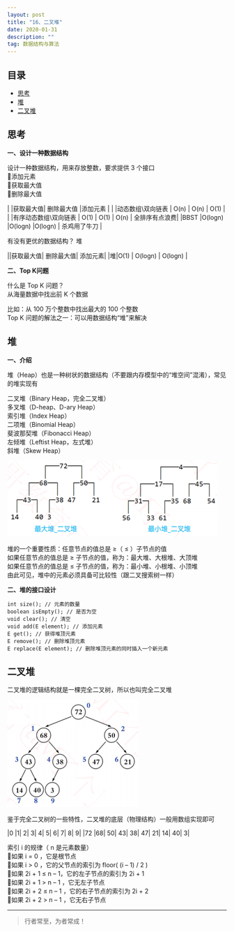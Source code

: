 ```yaml
---
layout: post
title: "16、二叉堆"
date: 2020-01-31
description: ""
tag: 数据结构与算法
---
```







## 目录

* [思考](#content1)
* [堆](#content2)
* [二叉堆](#content3)












<!-- ************************************************ -->
## <a id="content1"></a>思考

**一、设计一种数据结构**

设计一种数据结构，用来存放整数，要求提供 3 个接口    
添加元素   
获取最大值   
删除最大值   

|                  |获取最大值| 删除最大值 |添加元素  |            |
|动态数组\双向链表    | O(n)   | O(n)     | O(1)    |            |
|有序动态数组\双向链表 | O(1)   | O(1)     | O(n)    | 全排序有点浪费|
|BBST               |O(logn) |O(logn)   |O(logn)  | 杀鸡用了牛刀  |


有没有更优的数据结构？  堆     

||获取最大值| 删除最大值| 添加元素|
|堆|O(1) | O(logn) | O(logn) |


**二、Top K问题**

什么是 Top K 问题？    
从海量数据中找出前 K 个数据    

比如：从 100 万个整数中找出最大的 100 个整数     
Top K 问题的解法之一：可以用数据结构“堆”来解决     



<!-- ************************************************ -->
## <a id="content2"></a>堆

**一、介绍**

堆（Heap）也是一种树状的数据结构（不要跟内存模型中的“堆空间”混淆），常见的堆实现有

二叉堆（Binary Heap，完全二叉堆）    
多叉堆（D-heap、D-ary Heap）    
索引堆（Index Heap）    
二项堆（Binomial Heap）     
斐波那契堆（Fibonacci Heap）    
左倾堆（Leftist Heap，左式堆）    
斜堆（Skew Heap）    

<img src="/images/DataStructurs/heap1.png" alt="img">


堆的一个重要性质：任意节点的值总是 ≥（ ≤ ）子节点的值     
如果任意节点的值总是 ≥ 子节点的值，称为：最大堆、大根堆、大顶堆    
如果任意节点的值总是 ≤ 子节点的值，称为：最小堆、小根堆、小顶堆     
由此可见，堆中的元素必须具备可比较性（跟二叉搜索树一样）     



**二、堆的接口设计**

```
int size(); // 元素的数量
boolean isEmpty(); // 是否为空
void clear(); // 清空
void add(E element); // 添加元素
E get(); // 获得堆顶元素
E remove(); // 删除堆顶元素
E replace(E element); // 删除堆顶元素的同时插入一个新元素
```


<!-- ************************************************ -->
## <a id="content3"></a>二叉堆


二叉堆的逻辑结构就是一棵完全二叉树，所以也叫完全二叉堆

<img src="/images/DataStructurs/heap2.png" alt="img">

鉴于完全二叉树的一些特性，二叉堆的底层（物理结构）一般用数组实现即可

|0 |1| 2| 3| 4| 5| 6| 7| 8| 9|
|72 |68| 50| 43| 38| 47| 21| 14| 40| 3|

索引 i 的规律（ n 是元素数量）    
如果 i = 0 ，它是根节点         
如果 i > 0 ，它的父节点的索引为 floor( (i – 1) / 2 )     
如果 2i + 1 ≤ n – 1，它的左子节点的索引为 2i + 1     
如果 2i + 1 > n – 1 ，它无左子节点     
如果 2i + 2 ≤ n – 1 ，它的右子节点的索引为 2i + 2    
如果 2i + 2 > n – 1 ，它无右子节点      

----------
>  行者常至，为者常成！


